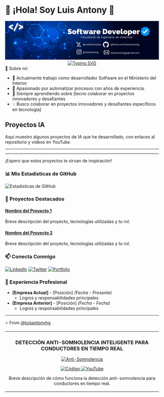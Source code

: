 # 👋 ¡Hola! Soy Luis Antony 🚀




<div align="center">
  <img src="./mibanner.jpeg" alt="vacio">
</div>
<div align="center">
  <a href="https://git.io/typing-svg">
    <img src="https://readme-typing-svg.demolab.com?font=Fira+Code&weight=600&size=28&duration=4000&pause=1000&color=36BCF7&center=true&vCenter=true&width=600&lines=Desarrollador+de+Software;Apasionado+por+la+Tecnolog%C3%ADa;Creando+Soluciones+Innovadoras;Siempre+Aprendiendo" alt="Typing SVG" />
  </a>
</div>
🚀 Sobre mí:

- 💼 Actualmente trabajo como desarrollador Sotfware en el Ministerio del Interior.
- 🌱 Apasionado por automatizar procesos con años de experiencia.
- 👯 Siempre aprendiendo sobre [tecno colaborar en proyectos innovadores y desafiantes
- 💡 Busco colaborar en proyectos innovadores y desafiantes específicos en tecnología]

## Proyectos IA

<!-- Puedes usar un título más grande o un texto introductorio aquí -->
Aquí muestro algunos proyectos de IA que he desarrollado, con enlaces al repositorio y videos en YouTube.

---
<!-- Copia todo este bloque y pégalo directamente en tu README.md sin usar ``` --> <table> <tbody> <!-- FILA 1: Proyecto 1 y Proyecto 2 --> <tr> <!-- Proyecto 1 --> <td width="50%"> <div align="center"> <h3>DETECCIÓN ANTI-SOMNOLENCIA INTELIGENTE PARA CONDUCTORES EN TIEMPO REAL</h3> <!-- Imagen --> <a href="#"> <img src="https://via.placeholder.com/300x180.png?text=Anti-Somnolencia" style="max-width: 100%;" alt="Anti-Somnolencia"> </a> <!-- Badges (Código y YouTube) --> <p> <a href="#"> <img src="https://img.shields.io/badge/C%C3%93DIGO-80ffaa?style=for-the-badge&logo=github&logoColor=black" alt="Código"> </a> <a href="https://www.youtube.com/watch?v=1HtlpeSlg-E&t=4s"> <img src="https://img.shields.io/badge/-YouTube-green?style=for-the-badge&color=3fFD7f" alt="YouTube"> </a> </p> <!-- Descripción --> <p> Breve descripción de cómo funciona la detección anti-somnolencia para conductores en tiempo real. </p> </div> </td>


---

<!-- Puedes cerrar con una frase o sección adicional -->
¡Espero que estos proyectos te sirvan de inspiración!


### 📊 Mis Estadísticas de GitHub

![Estadísticas de GitHub](https://github-readme-stats.vercel.app/api?username=luisantonyhg&show_icons=true&theme=radical)

### 🌟 Proyectos Destacados

#### [Nombre del Proyecto 1](link)
Breve descripción del proyecto, tecnologías utilizadas y tu rol.

#### [Nombre del Proyecto 2](link)
Breve descripción del proyecto, tecnologías utilizadas y tu rol.

### 📫 Conecta Conmigo

[![LinkedIn](https://img.shields.io/badge/-LinkedIn-0077B5?style=flat&logo=LinkedIn&logoColor=white)](TU_LINK_LINKEDIN)
[![Twitter](https://img.shields.io/badge/-Twitter-1DA1F2?style=flat&logo=Twitter&logoColor=white)](TU_LINK_TWITTER)
[![Portfolio](https://img.shields.io/badge/-Portfolio-000000?style=flat&logo=About.me&logoColor=white)](TU_LINK_PORTFOLIO)

### 💼 Experiencia Profesional

- **[Empresa Actual]** - [Posición] _(Fecha - Presente)_
  - Logros y responsabilidades principales
- **[Empresa Anterior]** - [Posición] _(Fecha - Fecha)_
  - Logros y responsabilidades principales

---
⭐️ From [@luisantonyhg](https://github.com/luisantonyhg)

